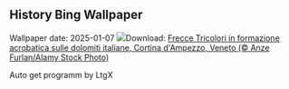 ## History Bing Wallpaper
Wallpaper date: 2025-01-07
![](https://www.bing.com/th?id=OHR.FestaTricoloreDolomites_IT-IT0168095926_UHD.jpg&w=1000)Download: [Frecce Tricolori in formazione acrobatica sulle dolomiti italiane, Cortina d'Ampezzo, Veneto (© Anze Furlan/Alamy Stock Photo)](https://www.bing.com/th?id=OHR.FestaTricoloreDolomites_IT-IT0168095926_UHD.jpg)

Auto get programm by LtgX
